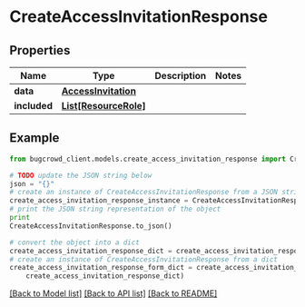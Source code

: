 # CreateAccessInvitationResponse


## Properties

Name | Type | Description | Notes
------------ | ------------- | ------------- | -------------
**data** | [**AccessInvitation**](AccessInvitation.md) |  | 
**included** | [**List[ResourceRole]**](ResourceRole.md) |  | 

## Example

```python
from bugcrowd_client.models.create_access_invitation_response import CreateAccessInvitationResponse

# TODO update the JSON string below
json = "{}"
# create an instance of CreateAccessInvitationResponse from a JSON string
create_access_invitation_response_instance = CreateAccessInvitationResponse.from_json(json)
# print the JSON string representation of the object
print
CreateAccessInvitationResponse.to_json()

# convert the object into a dict
create_access_invitation_response_dict = create_access_invitation_response_instance.to_dict()
# create an instance of CreateAccessInvitationResponse from a dict
create_access_invitation_response_form_dict = create_access_invitation_response.from_dict(
    create_access_invitation_response_dict)
```
[[Back to Model list]](../README.md#documentation-for-models) [[Back to API list]](../README.md#documentation-for-api-endpoints) [[Back to README]](../README.md)


